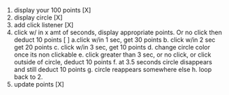 1. display your 100 points [X]
2. display circle [X]
3.  add click listener [X]
4. click w/ in x amt of seconds, display appropriate points. Or no click then deduct 10 points [ ]
  a.click w/in 1 sec, get 30 points
  b. click w/in 2 sec get 20 points
  c. click w/in 3 sec, get 10 points
  d. change circle color once its non clickable
  e. click greater than 3 sec, or no click, or click outside of circle, deduct 10 points
  f. at 3.5 seconds circle disappears and still deduct 10 points
  g. circle reappears somewhere else
  h. loop back to 2.
5. update points [X]
